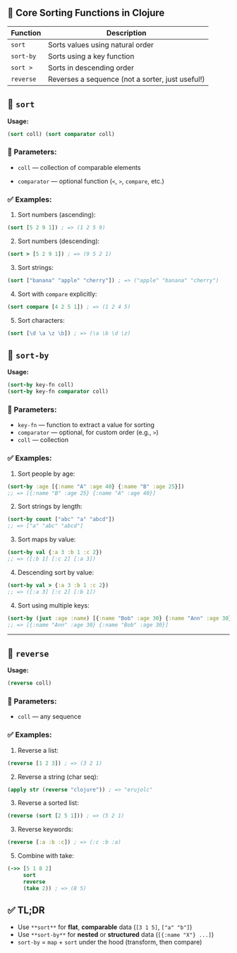 ## 🔧 Core Sorting Functions in Clojure

|Function|Description|
|---|---|
|`sort`|Sorts values using natural order|
|`sort-by`|Sorts using a key function|
|`sort >`|Sorts in descending order|
|`reverse`|Reverses a sequence (not a sorter, just useful!)|
## 🔹 `sort`

**Usage:**


```clojure
(sort coll) (sort comparator coll)
```


### 🧠 Parameters:

- `coll` — collection of comparable elements
    
- `comparator` — optional function (`<`, `>`, `compare`, etc.)
    

### ✅ Examples:

1. Sort numbers (ascending):
```clojure
(sort [5 2 9 1]) ; => (1 2 5 9)
``` 
    
2. Sort numbers (descending):

```clojure
(sort > [5 2 9 1]) ; => (9 5 2 1)
```
  
  
3. Sort strings:
```clojure
(sort ["banana" "apple" "cherry"]) ; => ("apple" "banana" "cherry")
```
    
4. Sort with `compare` explicitly:
```clojure
(sort compare [4 2 5 1]) ; => (1 2 4 5)
```
   
    
5. Sort characters:
    
```clojure
(sort [\d \a \z \b]) ; => (\a \b \d \z)
```

## 🔹 `sort-by`

**Usage:**
```clojure
(sort-by key-fn coll)
(sort-by key-fn comparator coll)
```

### 🧠 Parameters:

- `key-fn` — function to extract a value for sorting 
- `comparator` — optional, for custom order (e.g., `>`)
- `coll` — collection

### ✅ Examples:

1. Sort people by age:
```clojure
(sort-by :age [{:name "A" :age 40} {:name "B" :age 25}])
;; => [{:name "B" :age 25} {:name "A" :age 40}]
```
2. Sort strings by length:
```clojure
(sort-by count ["abc" "a" "abcd"])
;; => ["a" "abc" "abcd"]
```  
3. Sort maps by value:
```clojure
(sort-by val {:a 3 :b 1 :c 2})
;; => ([:b 1] [:c 2] [:a 3])
```

4. Descending sort by value:
```clojure
(sort-by val > {:a 3 :b 1 :c 2})
;; => ([:a 3] [:c 2] [:b 1])
```
4. Sort using multiple keys:
```clojure
(sort-by (juxt :age :name) [{:name "Bob" :age 30} {:name "Ann" :age 30}])
;; => [{:name "Ann" :age 30} {:name "Bob" :age 30}]
```

---

## 🔹 `reverse`

**Usage:**
```clojure
(reverse coll)
```

### 🧠 Parameters:

- `coll` — any sequence  

### ✅ Examples:

1. Reverse a list:
```clojure
(reverse [1 2 3]) ; => (3 2 1)
```
2. Reverse a string (char seq):
```clojure
(apply str (reverse "clojure")) ; => "erujolc"
``` 
3. Reverse a sorted list:
```clojure
(reverse (sort [2 5 1])) ; => (5 2 1)
```
3. Reverse keywords:
```clojure
(reverse [:a :b :c]) ; => (:c :b :a)
```  
5. Combine with take:
```clojure
(->> [5 1 8 2]
     sort
     reverse
     (take 2)) ; => (8 5)

```

## ✅ TL;DR

- Use `**sort**` for **flat**, **comparable** data (`[3 1 5]`, `["a" "b"]`)
- Use `**sort-by**` for **nested** or **structured** data (`[{:name "X"} ...]`)
- `sort-by` = `map` + `sort` under the hood (transform, then compare)